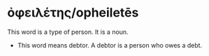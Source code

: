 # ὀφειλέτης/opheiletēs
This word is a type of person. It is a noun.
* This word means debtor. A debtor is a person who owes a debt.
